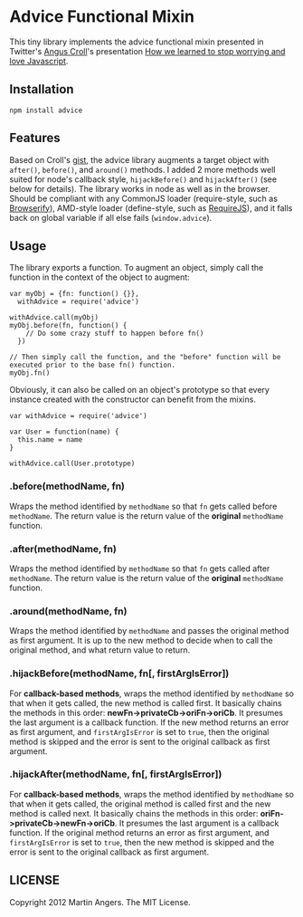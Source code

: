 # Advice Functional Mixin

This tiny library implements the advice functional mixin presented in Twitter's [Angus Croll][croll]'s presentation [How we learned to stop worrying and love Javascript][slides].

## Installation

`npm install advice`

## Features

Based on Croll's [gist][], the advice library augments a target object with `after()`, `before()`, and `around()` methods. I added 2 more methods well suited for node's callback style, `hijackBefore()` and `hijackAfter()` (see below for details). The library works in node as well as in the browser. Should be compliant with any CommonJS loader (require-style, such as [Browserify][]), AMD-style loader (define-style, such as [RequireJS][]), and it falls back on global variable if all else fails (`window.advice`).

## Usage

The library exports a function. To augment an object, simply call the function in the context of the object to augment:

    var myObj = {fn: function() {}},
      withAdvice = require('advice')

    withAdvice.call(myObj)
    myObj.before(fn, function() {
        // Do some crazy stuff to happen before fn()
      })

    // Then simply call the function, and the "before" function will be executed prior to the base fn() function.
    myObj.fn()

Obviously, it can also be called on an object's prototype so that every instance created with the constructor can benefit from the mixins.

    var withAdvice = require('advice')

    var User = function(name) {
      this.name = name
    }

    withAdvice.call(User.prototype)

### .before(methodName, fn)

Wraps the method identified by `methodName` so that `fn` gets called before `methodName`. The return value is the return value of the **original** `methodName` function.

### .after(methodName, fn)

Wraps the method identified by `methodName` so that `fn` gets called after `methodName`. The return value is the return value of the **original** `methodName` function.

### .around(methodName, fn)

Wraps the method identified by `methodName` and passes the original method as first argument. It is up to the new method to decide when to call the original method, and what return value to return.

### .hijackBefore(methodName, fn[, firstArgIsError])

For **callback-based methods**, wraps the method identified by `methodName` so that when it gets called, the new method is called first. It basically chains the methods in this order: **newFn->privateCb->oriFn->oriCb**. It presumes the last argument is a callback function. If the new method returns an error as first argument, and `firstArgIsError` is set to `true`, then the original method is skipped and the error is sent to the original callback as first argument.

### .hijackAfter(methodName, fn[, firstArgIsError])

For **callback-based methods**, wraps the method identified by `methodName` so that when it gets called, the original method is called first and the new method is called next. It basically chains the methods in this order: **oriFn->privateCb->newFn->oriCb**. It presumes the last argument is a callback function. If the original method returns an error as first argument, and `firstArgIsError` is set to `true`, then the new method is skipped and the error is sent to the original callback as first argument.

## LICENSE

Copyright 2012 Martin Angers. The MIT License.

[croll]: https://github.com/angus-c/
[slides]: https://speakerdeck.com/u/anguscroll/p/how-we-learned-to-stop-worrying-and-love-javascript
[gist]: https://gist.github.com/2864853
[browserify]: https://github.com/substack/node-browserify
[requirejs]: http://requirejs.org/
